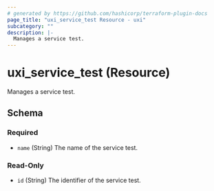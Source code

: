 ```yaml
---
# generated by https://github.com/hashicorp/terraform-plugin-docs
page_title: "uxi_service_test Resource - uxi"
subcategory: ""
description: |-
  Manages a service test.
---
```


# uxi_service_test (Resource)

Manages a service test.



<!-- schema generated by tfplugindocs -->
## Schema

### Required

- `name` (String) The name of the service test.

### Read-Only

- `id` (String) The identifier of the service test.
